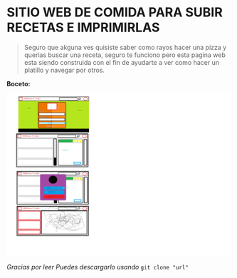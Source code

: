 # SITIO WEB DE COMIDA PARA SUBIR RECETAS E IMPRIMIRLAS
> Seguro que akguna ves quisiste saber como rayos hacer una pizza y querias buscar una receta, seguro te funciono pero esta pagina web esta siendo construida con el fin de ayudarte a ver como hacer un platillo y navegar por otros.

**Boceto:**

![Boceto](paint.png)

*Gracias por leer Puedes descargarlo usando* `git clone "url"` 